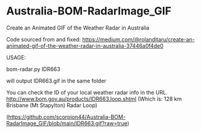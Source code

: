# Australia-BOM-RadarImage_GIF
Create an Animated GIF of the Weather Radar in Australia

Code sourced from and fixed:  https://medium.com/@rolanditaru/create-an-animated-gif-of-the-weather-radar-in-australia-37446a0f4de0

USAGE:

bom-radar.py IDR663

will output IDR663.gif in the same folder

You can check the ID of your local weather radar info in the URL.
http://www.bom.gov.au/products/IDR663.loop.shtml   (Which is: 128 km Brisbane (Mt Stapylton) Radar Loop)


(https://github.com/scorpion44/Australia-BOM-RadarImage_GIF/blob/main/IDR663.gif?raw=true)
